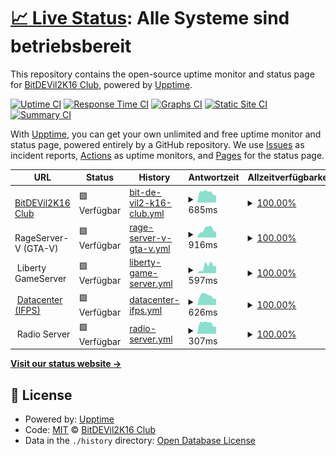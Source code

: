 # [📈 Live Status](https://BitDEVil2K16-Club.github.io/uptime): <!--live status--> **Alle Systeme sind betriebsbereit**

This repository contains the open-source uptime monitor and status page for [BitDEVil2K16 Club](https://bitdevil2k16.club), powered by [Upptime](https://github.com/upptime/upptime).

[![Uptime CI](https://github.com/BitDEVil2K16-Club/uptime/workflows/Uptime%20CI/badge.svg)](https://github.com/BitDEVil2K16-Club/uptime/actions?query=workflow%3A%22Uptime+CI%22)
[![Response Time CI](https://github.com/BitDEVil2K16-Club/uptime/workflows/Response%20Time%20CI/badge.svg)](https://github.com/BitDEVil2K16-Club/uptime/actions?query=workflow%3A%22Response+Time+CI%22)
[![Graphs CI](https://github.com/BitDEVil2K16-Club/uptime/workflows/Graphs%20CI/badge.svg)](https://github.com/BitDEVil2K16-Club/uptime/actions?query=workflow%3A%22Graphs+CI%22)
[![Static Site CI](https://github.com/BitDEVil2K16-Club/uptime/workflows/Static%20Site%20CI/badge.svg)](https://github.com/BitDEVil2K16-Club/uptime/actions?query=workflow%3A%22Static+Site+CI%22)
[![Summary CI](https://github.com/BitDEVil2K16-Club/uptime/workflows/Summary%20CI/badge.svg)](https://github.com/BitDEVil2K16-Club/uptime/actions?query=workflow%3A%22Summary+CI%22)

With [Upptime](https://upptime.js.org), you can get your own unlimited and free uptime monitor and status page, powered entirely by a GitHub repository. We use [Issues](https://github.com/BitDEVil2K16-Club/uptime/issues) as incident reports, [Actions](https://github.com/BitDEVil2K16-Club/uptime/actions) as uptime monitors, and [Pages](https://BitDEVil2K16-Club.github.io/uptime) for the status page.

<!--start: status pages-->
<!-- This summary is generated by Upptime (https://github.com/upptime/upptime) -->
<!-- Do not edit this manually, your changes will be overwritten -->
<!-- prettier-ignore -->
| URL | Status | History | Antwortzeit | Allzeitverfügbarkeit |
| --- | ------ | ------- | ------------- | ------ |
| <img alt="" src="https://bitdevil2k16.club/images/style-5/favicon.ico" height="13"> [BitDEVil2K16 Club](https://bitdevil2k16.club) | 🟩 Verfügbar | [bit-de-vil2-k16-club.yml](https://github.com/BitDEVil2K16-Club/uptime/commits/HEAD/history/bit-de-vil2-k16-club.yml) | <details><summary><img alt="Antwortzeit graph" src="./graphs/bit-de-vil2-k16-club/response-time-week.png" height="20"> 685ms</summary><br><a href="https://stats.bitdevil2k16.club/history/bit-de-vil2-k16-club"><img alt="Antwortzeit 705" src="https://img.shields.io/endpoint?url=https%3A%2F%2Fraw.githubusercontent.com%2FBitDEVil2K16-Club%2Fuptime%2FHEAD%2Fapi%2Fbit-de-vil2-k16-club%2Fresponse-time.json"></a><br><a href="https://stats.bitdevil2k16.club/history/bit-de-vil2-k16-club"><img alt="24-hour response time 531" src="https://img.shields.io/endpoint?url=https%3A%2F%2Fraw.githubusercontent.com%2FBitDEVil2K16-Club%2Fuptime%2FHEAD%2Fapi%2Fbit-de-vil2-k16-club%2Fresponse-time-day.json"></a><br><a href="https://stats.bitdevil2k16.club/history/bit-de-vil2-k16-club"><img alt="7-day response time 685" src="https://img.shields.io/endpoint?url=https%3A%2F%2Fraw.githubusercontent.com%2FBitDEVil2K16-Club%2Fuptime%2FHEAD%2Fapi%2Fbit-de-vil2-k16-club%2Fresponse-time-week.json"></a><br><a href="https://stats.bitdevil2k16.club/history/bit-de-vil2-k16-club"><img alt="30-day response time 623" src="https://img.shields.io/endpoint?url=https%3A%2F%2Fraw.githubusercontent.com%2FBitDEVil2K16-Club%2Fuptime%2FHEAD%2Fapi%2Fbit-de-vil2-k16-club%2Fresponse-time-month.json"></a><br><a href="https://stats.bitdevil2k16.club/history/bit-de-vil2-k16-club"><img alt="1-year response time 705" src="https://img.shields.io/endpoint?url=https%3A%2F%2Fraw.githubusercontent.com%2FBitDEVil2K16-Club%2Fuptime%2FHEAD%2Fapi%2Fbit-de-vil2-k16-club%2Fresponse-time-year.json"></a></details> | <details><summary><a href="https://stats.bitdevil2k16.club/history/bit-de-vil2-k16-club">100.00%</a></summary><a href="https://stats.bitdevil2k16.club/history/bit-de-vil2-k16-club"><img alt="Allzeitverfügbarkeit 99.81%" src="https://img.shields.io/endpoint?url=https%3A%2F%2Fraw.githubusercontent.com%2FBitDEVil2K16-Club%2Fuptime%2FHEAD%2Fapi%2Fbit-de-vil2-k16-club%2Fuptime.json"></a><br><a href="https://stats.bitdevil2k16.club/history/bit-de-vil2-k16-club"><img alt="24-Stunden verfügbarkeit 100.00%" src="https://img.shields.io/endpoint?url=https%3A%2F%2Fraw.githubusercontent.com%2FBitDEVil2K16-Club%2Fuptime%2FHEAD%2Fapi%2Fbit-de-vil2-k16-club%2Fuptime-day.json"></a><br><a href="https://stats.bitdevil2k16.club/history/bit-de-vil2-k16-club"><img alt="7-Tage verfügbarkeit 100.00%" src="https://img.shields.io/endpoint?url=https%3A%2F%2Fraw.githubusercontent.com%2FBitDEVil2K16-Club%2Fuptime%2FHEAD%2Fapi%2Fbit-de-vil2-k16-club%2Fuptime-week.json"></a><br><a href="https://stats.bitdevil2k16.club/history/bit-de-vil2-k16-club"><img alt="30-Tage verfügbarkeit 99.95%" src="https://img.shields.io/endpoint?url=https%3A%2F%2Fraw.githubusercontent.com%2FBitDEVil2K16-Club%2Fuptime%2FHEAD%2Fapi%2Fbit-de-vil2-k16-club%2Fuptime-month.json"></a><br><a href="https://stats.bitdevil2k16.club/history/bit-de-vil2-k16-club"><img alt="1-Jahr verfügbarkeit 99.81%" src="https://img.shields.io/endpoint?url=https%3A%2F%2Fraw.githubusercontent.com%2FBitDEVil2K16-Club%2Fuptime%2FHEAD%2Fapi%2Fbit-de-vil2-k16-club%2Fuptime-year.json"></a></details>
| <img alt="" src="https://datacenter.bitdevil2k16.club/favicon/apple-icon.png" height="13"> RageServer-V (GTA-V) | 🟩 Verfügbar | [rage-server-v-gta-v.yml](https://github.com/BitDEVil2K16-Club/uptime/commits/HEAD/history/rage-server-v-gta-v.yml) | <details><summary><img alt="Antwortzeit graph" src="./graphs/rage-server-v-gta-v/response-time-week.png" height="20"> 916ms</summary><br><a href="https://stats.bitdevil2k16.club/history/rage-server-v-gta-v"><img alt="Antwortzeit 461" src="https://img.shields.io/endpoint?url=https%3A%2F%2Fraw.githubusercontent.com%2FBitDEVil2K16-Club%2Fuptime%2FHEAD%2Fapi%2Frage-server-v-gta-v%2Fresponse-time.json"></a><br><a href="https://stats.bitdevil2k16.club/history/rage-server-v-gta-v"><img alt="24-hour response time 797" src="https://img.shields.io/endpoint?url=https%3A%2F%2Fraw.githubusercontent.com%2FBitDEVil2K16-Club%2Fuptime%2FHEAD%2Fapi%2Frage-server-v-gta-v%2Fresponse-time-day.json"></a><br><a href="https://stats.bitdevil2k16.club/history/rage-server-v-gta-v"><img alt="7-day response time 916" src="https://img.shields.io/endpoint?url=https%3A%2F%2Fraw.githubusercontent.com%2FBitDEVil2K16-Club%2Fuptime%2FHEAD%2Fapi%2Frage-server-v-gta-v%2Fresponse-time-week.json"></a><br><a href="https://stats.bitdevil2k16.club/history/rage-server-v-gta-v"><img alt="30-day response time 555" src="https://img.shields.io/endpoint?url=https%3A%2F%2Fraw.githubusercontent.com%2FBitDEVil2K16-Club%2Fuptime%2FHEAD%2Fapi%2Frage-server-v-gta-v%2Fresponse-time-month.json"></a><br><a href="https://stats.bitdevil2k16.club/history/rage-server-v-gta-v"><img alt="1-year response time 461" src="https://img.shields.io/endpoint?url=https%3A%2F%2Fraw.githubusercontent.com%2FBitDEVil2K16-Club%2Fuptime%2FHEAD%2Fapi%2Frage-server-v-gta-v%2Fresponse-time-year.json"></a></details> | <details><summary><a href="https://stats.bitdevil2k16.club/history/rage-server-v-gta-v">100.00%</a></summary><a href="https://stats.bitdevil2k16.club/history/rage-server-v-gta-v"><img alt="Allzeitverfügbarkeit 100.00%" src="https://img.shields.io/endpoint?url=https%3A%2F%2Fraw.githubusercontent.com%2FBitDEVil2K16-Club%2Fuptime%2FHEAD%2Fapi%2Frage-server-v-gta-v%2Fuptime.json"></a><br><a href="https://stats.bitdevil2k16.club/history/rage-server-v-gta-v"><img alt="24-Stunden verfügbarkeit 100.00%" src="https://img.shields.io/endpoint?url=https%3A%2F%2Fraw.githubusercontent.com%2FBitDEVil2K16-Club%2Fuptime%2FHEAD%2Fapi%2Frage-server-v-gta-v%2Fuptime-day.json"></a><br><a href="https://stats.bitdevil2k16.club/history/rage-server-v-gta-v"><img alt="7-Tage verfügbarkeit 100.00%" src="https://img.shields.io/endpoint?url=https%3A%2F%2Fraw.githubusercontent.com%2FBitDEVil2K16-Club%2Fuptime%2FHEAD%2Fapi%2Frage-server-v-gta-v%2Fuptime-week.json"></a><br><a href="https://stats.bitdevil2k16.club/history/rage-server-v-gta-v"><img alt="30-Tage verfügbarkeit 100.00%" src="https://img.shields.io/endpoint?url=https%3A%2F%2Fraw.githubusercontent.com%2FBitDEVil2K16-Club%2Fuptime%2FHEAD%2Fapi%2Frage-server-v-gta-v%2Fuptime-month.json"></a><br><a href="https://stats.bitdevil2k16.club/history/rage-server-v-gta-v"><img alt="1-Jahr verfügbarkeit 100.00%" src="https://img.shields.io/endpoint?url=https%3A%2F%2Fraw.githubusercontent.com%2FBitDEVil2K16-Club%2Fuptime%2FHEAD%2Fapi%2Frage-server-v-gta-v%2Fuptime-year.json"></a></details>
| <img alt="" src="https://datacenter.bitdevil2k16.club/favicon/apple-icon.png" height="13"> Liberty GameServer | 🟩 Verfügbar | [liberty-game-server.yml](https://github.com/BitDEVil2K16-Club/uptime/commits/HEAD/history/liberty-game-server.yml) | <details><summary><img alt="Antwortzeit graph" src="./graphs/liberty-game-server/response-time-week.png" height="20"> 597ms</summary><br><a href="https://stats.bitdevil2k16.club/history/liberty-game-server"><img alt="Antwortzeit 150" src="https://img.shields.io/endpoint?url=https%3A%2F%2Fraw.githubusercontent.com%2FBitDEVil2K16-Club%2Fuptime%2FHEAD%2Fapi%2Fliberty-game-server%2Fresponse-time.json"></a><br><a href="https://stats.bitdevil2k16.club/history/liberty-game-server"><img alt="24-hour response time 568" src="https://img.shields.io/endpoint?url=https%3A%2F%2Fraw.githubusercontent.com%2FBitDEVil2K16-Club%2Fuptime%2FHEAD%2Fapi%2Fliberty-game-server%2Fresponse-time-day.json"></a><br><a href="https://stats.bitdevil2k16.club/history/liberty-game-server"><img alt="7-day response time 597" src="https://img.shields.io/endpoint?url=https%3A%2F%2Fraw.githubusercontent.com%2FBitDEVil2K16-Club%2Fuptime%2FHEAD%2Fapi%2Fliberty-game-server%2Fresponse-time-week.json"></a><br><a href="https://stats.bitdevil2k16.club/history/liberty-game-server"><img alt="30-day response time 240" src="https://img.shields.io/endpoint?url=https%3A%2F%2Fraw.githubusercontent.com%2FBitDEVil2K16-Club%2Fuptime%2FHEAD%2Fapi%2Fliberty-game-server%2Fresponse-time-month.json"></a><br><a href="https://stats.bitdevil2k16.club/history/liberty-game-server"><img alt="1-year response time 150" src="https://img.shields.io/endpoint?url=https%3A%2F%2Fraw.githubusercontent.com%2FBitDEVil2K16-Club%2Fuptime%2FHEAD%2Fapi%2Fliberty-game-server%2Fresponse-time-year.json"></a></details> | <details><summary><a href="https://stats.bitdevil2k16.club/history/liberty-game-server">100.00%</a></summary><a href="https://stats.bitdevil2k16.club/history/liberty-game-server"><img alt="Allzeitverfügbarkeit 99.99%" src="https://img.shields.io/endpoint?url=https%3A%2F%2Fraw.githubusercontent.com%2FBitDEVil2K16-Club%2Fuptime%2FHEAD%2Fapi%2Fliberty-game-server%2Fuptime.json"></a><br><a href="https://stats.bitdevil2k16.club/history/liberty-game-server"><img alt="24-Stunden verfügbarkeit 100.00%" src="https://img.shields.io/endpoint?url=https%3A%2F%2Fraw.githubusercontent.com%2FBitDEVil2K16-Club%2Fuptime%2FHEAD%2Fapi%2Fliberty-game-server%2Fuptime-day.json"></a><br><a href="https://stats.bitdevil2k16.club/history/liberty-game-server"><img alt="7-Tage verfügbarkeit 100.00%" src="https://img.shields.io/endpoint?url=https%3A%2F%2Fraw.githubusercontent.com%2FBitDEVil2K16-Club%2Fuptime%2FHEAD%2Fapi%2Fliberty-game-server%2Fuptime-week.json"></a><br><a href="https://stats.bitdevil2k16.club/history/liberty-game-server"><img alt="30-Tage verfügbarkeit 100.00%" src="https://img.shields.io/endpoint?url=https%3A%2F%2Fraw.githubusercontent.com%2FBitDEVil2K16-Club%2Fuptime%2FHEAD%2Fapi%2Fliberty-game-server%2Fuptime-month.json"></a><br><a href="https://stats.bitdevil2k16.club/history/liberty-game-server"><img alt="1-Jahr verfügbarkeit 99.99%" src="https://img.shields.io/endpoint?url=https%3A%2F%2Fraw.githubusercontent.com%2FBitDEVil2K16-Club%2Fuptime%2FHEAD%2Fapi%2Fliberty-game-server%2Fuptime-year.json"></a></details>
| <img alt="" src="https://datacenter.bitdevil2k16.club/favicon/apple-icon.png" height="13"> [Datacenter (IFPS)](https://datacenter.bitdevil2k16.club) | 🟩 Verfügbar | [datacenter-ifps.yml](https://github.com/BitDEVil2K16-Club/uptime/commits/HEAD/history/datacenter-ifps.yml) | <details><summary><img alt="Antwortzeit graph" src="./graphs/datacenter-ifps/response-time-week.png" height="20"> 626ms</summary><br><a href="https://stats.bitdevil2k16.club/history/datacenter-ifps"><img alt="Antwortzeit 620" src="https://img.shields.io/endpoint?url=https%3A%2F%2Fraw.githubusercontent.com%2FBitDEVil2K16-Club%2Fuptime%2FHEAD%2Fapi%2Fdatacenter-ifps%2Fresponse-time.json"></a><br><a href="https://stats.bitdevil2k16.club/history/datacenter-ifps"><img alt="24-hour response time 453" src="https://img.shields.io/endpoint?url=https%3A%2F%2Fraw.githubusercontent.com%2FBitDEVil2K16-Club%2Fuptime%2FHEAD%2Fapi%2Fdatacenter-ifps%2Fresponse-time-day.json"></a><br><a href="https://stats.bitdevil2k16.club/history/datacenter-ifps"><img alt="7-day response time 626" src="https://img.shields.io/endpoint?url=https%3A%2F%2Fraw.githubusercontent.com%2FBitDEVil2K16-Club%2Fuptime%2FHEAD%2Fapi%2Fdatacenter-ifps%2Fresponse-time-week.json"></a><br><a href="https://stats.bitdevil2k16.club/history/datacenter-ifps"><img alt="30-day response time 676" src="https://img.shields.io/endpoint?url=https%3A%2F%2Fraw.githubusercontent.com%2FBitDEVil2K16-Club%2Fuptime%2FHEAD%2Fapi%2Fdatacenter-ifps%2Fresponse-time-month.json"></a><br><a href="https://stats.bitdevil2k16.club/history/datacenter-ifps"><img alt="1-year response time 620" src="https://img.shields.io/endpoint?url=https%3A%2F%2Fraw.githubusercontent.com%2FBitDEVil2K16-Club%2Fuptime%2FHEAD%2Fapi%2Fdatacenter-ifps%2Fresponse-time-year.json"></a></details> | <details><summary><a href="https://stats.bitdevil2k16.club/history/datacenter-ifps">100.00%</a></summary><a href="https://stats.bitdevil2k16.club/history/datacenter-ifps"><img alt="Allzeitverfügbarkeit 100.00%" src="https://img.shields.io/endpoint?url=https%3A%2F%2Fraw.githubusercontent.com%2FBitDEVil2K16-Club%2Fuptime%2FHEAD%2Fapi%2Fdatacenter-ifps%2Fuptime.json"></a><br><a href="https://stats.bitdevil2k16.club/history/datacenter-ifps"><img alt="24-Stunden verfügbarkeit 100.00%" src="https://img.shields.io/endpoint?url=https%3A%2F%2Fraw.githubusercontent.com%2FBitDEVil2K16-Club%2Fuptime%2FHEAD%2Fapi%2Fdatacenter-ifps%2Fuptime-day.json"></a><br><a href="https://stats.bitdevil2k16.club/history/datacenter-ifps"><img alt="7-Tage verfügbarkeit 100.00%" src="https://img.shields.io/endpoint?url=https%3A%2F%2Fraw.githubusercontent.com%2FBitDEVil2K16-Club%2Fuptime%2FHEAD%2Fapi%2Fdatacenter-ifps%2Fuptime-week.json"></a><br><a href="https://stats.bitdevil2k16.club/history/datacenter-ifps"><img alt="30-Tage verfügbarkeit 100.00%" src="https://img.shields.io/endpoint?url=https%3A%2F%2Fraw.githubusercontent.com%2FBitDEVil2K16-Club%2Fuptime%2FHEAD%2Fapi%2Fdatacenter-ifps%2Fuptime-month.json"></a><br><a href="https://stats.bitdevil2k16.club/history/datacenter-ifps"><img alt="1-Jahr verfügbarkeit 100.00%" src="https://img.shields.io/endpoint?url=https%3A%2F%2Fraw.githubusercontent.com%2FBitDEVil2K16-Club%2Fuptime%2FHEAD%2Fapi%2Fdatacenter-ifps%2Fuptime-year.json"></a></details>
| <img alt="" src="https://radio.bitdevil2k16.club/images/favicon.ico" height="13"> Radio Server | 🟩 Verfügbar | [radio-server.yml](https://github.com/BitDEVil2K16-Club/uptime/commits/HEAD/history/radio-server.yml) | <details><summary><img alt="Antwortzeit graph" src="./graphs/radio-server/response-time-week.png" height="20"> 307ms</summary><br><a href="https://stats.bitdevil2k16.club/history/radio-server"><img alt="Antwortzeit 311" src="https://img.shields.io/endpoint?url=https%3A%2F%2Fraw.githubusercontent.com%2FBitDEVil2K16-Club%2Fuptime%2FHEAD%2Fapi%2Fradio-server%2Fresponse-time.json"></a><br><a href="https://stats.bitdevil2k16.club/history/radio-server"><img alt="24-hour response time 222" src="https://img.shields.io/endpoint?url=https%3A%2F%2Fraw.githubusercontent.com%2FBitDEVil2K16-Club%2Fuptime%2FHEAD%2Fapi%2Fradio-server%2Fresponse-time-day.json"></a><br><a href="https://stats.bitdevil2k16.club/history/radio-server"><img alt="7-day response time 307" src="https://img.shields.io/endpoint?url=https%3A%2F%2Fraw.githubusercontent.com%2FBitDEVil2K16-Club%2Fuptime%2FHEAD%2Fapi%2Fradio-server%2Fresponse-time-week.json"></a><br><a href="https://stats.bitdevil2k16.club/history/radio-server"><img alt="30-day response time 331" src="https://img.shields.io/endpoint?url=https%3A%2F%2Fraw.githubusercontent.com%2FBitDEVil2K16-Club%2Fuptime%2FHEAD%2Fapi%2Fradio-server%2Fresponse-time-month.json"></a><br><a href="https://stats.bitdevil2k16.club/history/radio-server"><img alt="1-year response time 311" src="https://img.shields.io/endpoint?url=https%3A%2F%2Fraw.githubusercontent.com%2FBitDEVil2K16-Club%2Fuptime%2FHEAD%2Fapi%2Fradio-server%2Fresponse-time-year.json"></a></details> | <details><summary><a href="https://stats.bitdevil2k16.club/history/radio-server">100.00%</a></summary><a href="https://stats.bitdevil2k16.club/history/radio-server"><img alt="Allzeitverfügbarkeit 100.00%" src="https://img.shields.io/endpoint?url=https%3A%2F%2Fraw.githubusercontent.com%2FBitDEVil2K16-Club%2Fuptime%2FHEAD%2Fapi%2Fradio-server%2Fuptime.json"></a><br><a href="https://stats.bitdevil2k16.club/history/radio-server"><img alt="24-Stunden verfügbarkeit 100.00%" src="https://img.shields.io/endpoint?url=https%3A%2F%2Fraw.githubusercontent.com%2FBitDEVil2K16-Club%2Fuptime%2FHEAD%2Fapi%2Fradio-server%2Fuptime-day.json"></a><br><a href="https://stats.bitdevil2k16.club/history/radio-server"><img alt="7-Tage verfügbarkeit 100.00%" src="https://img.shields.io/endpoint?url=https%3A%2F%2Fraw.githubusercontent.com%2FBitDEVil2K16-Club%2Fuptime%2FHEAD%2Fapi%2Fradio-server%2Fuptime-week.json"></a><br><a href="https://stats.bitdevil2k16.club/history/radio-server"><img alt="30-Tage verfügbarkeit 100.00%" src="https://img.shields.io/endpoint?url=https%3A%2F%2Fraw.githubusercontent.com%2FBitDEVil2K16-Club%2Fuptime%2FHEAD%2Fapi%2Fradio-server%2Fuptime-month.json"></a><br><a href="https://stats.bitdevil2k16.club/history/radio-server"><img alt="1-Jahr verfügbarkeit 100.00%" src="https://img.shields.io/endpoint?url=https%3A%2F%2Fraw.githubusercontent.com%2FBitDEVil2K16-Club%2Fuptime%2FHEAD%2Fapi%2Fradio-server%2Fuptime-year.json"></a></details>

<!--end: status pages-->

[**Visit our status website →**](https://BitDEVil2K16-Club.github.io/uptime)

## 📄 License

- Powered by: [Upptime](https://github.com/upptime/upptime)
- Code: [MIT](./LICENSE) © [BitDEVil2K16 Club](https://bitdevil2k16.club)
- Data in the `./history` directory: [Open Database License](https://opendatacommons.org/licenses/odbl/1-0/)
